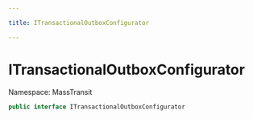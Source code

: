 ```yaml
---

title: ITransactionalOutboxConfigurator

---
```


# ITransactionalOutboxConfigurator

Namespace: MassTransit

```csharp
public interface ITransactionalOutboxConfigurator
```
